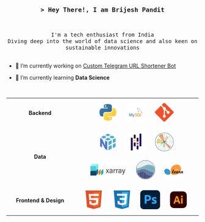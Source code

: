 <!-- Title -->
<h3 align="center">
        <samp>&gt; Hey There!, I am Brijesh Pandit
        </samp>
</h3>
<br>

<p align="center">
        <!-- Intro -->
        <samp>
                I'm a tech enthusiast from India 
                <br>
                Diving deep into the world of data science and also keen on sustainable innovations</b>
                <br>
                <br>
        </samp>
        <!-- Technologies -->
        <!-- JavaScript -->
        <!-- <a href="https://github.com/ShahriarShafin?tab=repositories" target="_blank"><img alt="JavaScript"
                        src="https://img.shields.io/badge/-JavaScript-F7DF1E?style=flat-square&logo=JavaScript&logoColor=white">
        </a> -->
</p>

- 🔭 I’m currently working on [Custom Telegram URL Shortener Bot](https://github.com/brijeshpandit/tg-url-shortener)

- 🌱 I’m currently learning **Data Science**

<br>

<table align='center'>
  <tr>
    <td valign="middle" align="center" style="font-weight: bold;" width="35%">
      Backend
    </td>
    <td valign="top" width=100%>
      <div align="center">
        <img style="margin: 10px" src="icons/python-svgrepo-com.svg" alt="Python" height="50"/>
        <img style="margin: 10px" src="icons/mysql-logo-svgrepo-com.svg" alt="MySQL" height="50"/>
        <img style="margin: 10px" src="icons/Git.svg" alt="Git" height="50"/>
      </div>
    </td>
  </tr>

  <tr>
    <td valign="middle" align="center" style="font-weight: bold;" width="35%">
      Data
    </td>
    <td valign="top" width=100%>
      <div align="center">
        <img style="margin: 10px" src="icons/numpy-svgrepo-com.svg" alt="Numpy" height="50"/>
        <img style="margin: 10px" src="icons/Pandas.svg" alt="Pandas" height="50"/>
        <img style="margin: 10px" src="icons/Matplotlib.svg" alt="Matplotlib" height="50"/>
        <img style="margin: 10px" src="icons/Xarray_Logo_RGB_Final.svg" alt="X-array" height="50"/>
        <img style="margin: 10px" src="icons/seaborn-icon.svg" alt="Seaborn" height="50"/>
        <img style="margin: 10px" src="icons/scikit-learn.svg" alt="scikit-learn" height="50"/>
      </div>
    </td>
  </tr>

  <tr>
    <td valign="middle" align="center" style="font-weight: bold;" width="35%">
      Frontend & Design
    </td>
    <td valign="top" width=100%>
      <div align="center">
        <img style="margin: 10px" src="icons/HTML5.svg" alt="HTML" height="50"/>
        <img style="margin: 10px" src="icons/CSS3.svg" alt="CSS" height="50"/>
        <img style="margin: 10px" src="icons/Adobe_Photoshop_CC_icon.svg" alt="Photoshop" height="50"/>
        <img style="margin: 10px" src="icons/adobe-illustrator-svgrepo-com.svg" alt="Illustrator" height="50"/>
      </div>
    </td>
  </tr>
</table>


